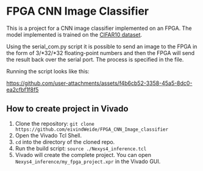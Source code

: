 # FPGA CNN Image Classifier

This is a project for a CNN image classifier implemented on an FPGA. The model implemented is trained on the [CIFAR10 dataset](https://www.cs.toronto.edu/~kriz/cifar.html).

Using the serial_com.py script it is possible to send an image to the FPGA in the form of 3/*32/*32 floating-point numbers and then the FPGA will send the result back over the serial port. The process is specified in the file. 

Running the script looks like this:

https://github.com/user-attachments/assets/f4b6cb52-3358-45a5-8dc0-ea2cfbf1f8f5

## How to create project in Vivado
1. Clone the repository: `git clone https://github.com/eivindWeide/FPGA_CNN_Image_classifier`
2. Open the Vivado Tcl Shell.
3. `cd` into the directory of the cloned repo.
4. Run the build script: `source ./Nexys4_inference.tcl`
5. Vivado will create the complete project. You can open `Nexys4_inference/my_fpga_project.xpr` in the Vivado GUI.
